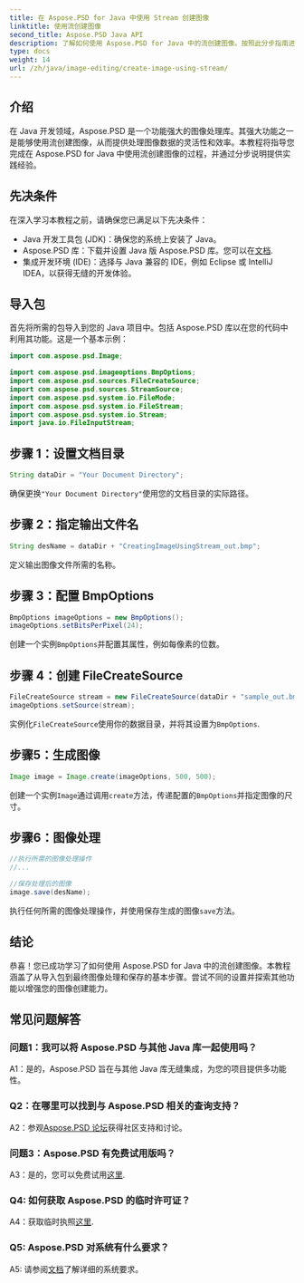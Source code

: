 ```yaml
---
title: 在 Aspose.PSD for Java 中使用 Stream 创建图像
linktitle: 使用流创建图像
second_title: Aspose.PSD Java API
description: 了解如何使用 Aspose.PSD for Java 中的流创建图像。按照此分步指南进行高效的图像处理。
type: docs
weight: 14
url: /zh/java/image-editing/create-image-using-stream/
---
```

## 介绍

在 Java 开发领域，Aspose.PSD 是一个功能强大的图像处理库。其强大功能之一是能够使用流创建图像，从而提供处理图像数据的灵活性和效率。本教程将指导您完成在 Aspose.PSD for Java 中使用流创建图像的过程，并通过分步说明提供实践经验。

## 先决条件

在深入学习本教程之前，请确保您已满足以下先决条件：

- Java 开发工具包 (JDK)：确保您的系统上安装了 Java。
-  Aspose.PSD 库：下载并设置 Java 版 Aspose.PSD 库。您可以在[文档](https://reference.aspose.com/psd/java/).
- 集成开发环境 (IDE)：选择与 Java 兼容的 IDE，例如 Eclipse 或 IntelliJ IDEA，以获得无缝的开发体验。

## 导入包

首先将所需的包导入到您的 Java 项目中。包括 Aspose.PSD 库以在您的代码中利用其功能。这是一个基本示例：

```java
import com.aspose.psd.Image;

import com.aspose.psd.imageoptions.BmpOptions;
import com.aspose.psd.sources.FileCreateSource;
import com.aspose.psd.sources.StreamSource;
import com.aspose.psd.system.io.FileMode;
import com.aspose.psd.system.io.FileStream;
import com.aspose.psd.system.io.Stream;
import java.io.FileInputStream;
```

## 步骤 1：设置文档目录

```java
String dataDir = "Your Document Directory";
```

确保更换`"Your Document Directory"`使用您的文档目录的实际路径。

## 步骤 2：指定输出文件名

```java
String desName = dataDir + "CreatingImageUsingStream_out.bmp";
```

定义输出图像文件所需的名称。

## 步骤 3：配置 BmpOptions

```java
BmpOptions imageOptions = new BmpOptions();
imageOptions.setBitsPerPixel(24);
```

创建一个实例`BmpOptions`并配置其属性，例如每像素的位数。

## 步骤 4：创建 FileCreateSource

```java
FileCreateSource stream = new FileCreateSource(dataDir + "sample_out.bmp");
imageOptions.setSource(stream);
```

实例化`FileCreateSource`使用你的数据目录，并将其设置为`BmpOptions`.

## 步骤5：生成图像

```java
Image image = Image.create(imageOptions, 500, 500);
```

创建一个实例`Image`通过调用`create`方法，传递配置的`BmpOptions`并指定图像的尺寸。

## 步骤6：图像处理

```java
//执行所需的图像处理操作
//...

//保存处理后的图像
image.save(desName);
```

执行任何所需的图像处理操作，并使用保存生成的图像`save`方法。

## 结论

恭喜！您已成功学习了如何使用 Aspose.PSD for Java 中的流创建图像。本教程涵盖了从导入包到最终图像处理和保存的基本步骤。尝试不同的设置并探索其他功能以增强您的图像创建能力。

## 常见问题解答

### 问题1：我可以将 Aspose.PSD 与其他 Java 库一起使用吗？

A1：是的，Aspose.PSD 旨在与其他 Java 库无缝集成，为您的项目提供多功能性。

### Q2：在哪里可以找到与 Aspose.PSD 相关的查询支持？

 A2：参观[Aspose.PSD 论坛](https://forum.aspose.com/c/psd/34)获得社区支持和讨论。

### 问题3：Aspose.PSD 有免费试用版吗？

 A3：是的，您可以免费试用[这里](https://releases.aspose.com/).

### Q4: 如何获取 Aspose.PSD 的临时许可证？

 A4：获取临时执照[这里](https://purchase.aspose.com/temporary-license/).

### Q5: Aspose.PSD 对系统有什么要求？

 A5: 请参阅[文档](https://reference.aspose.com/psd/java/)了解详细的系统要求。